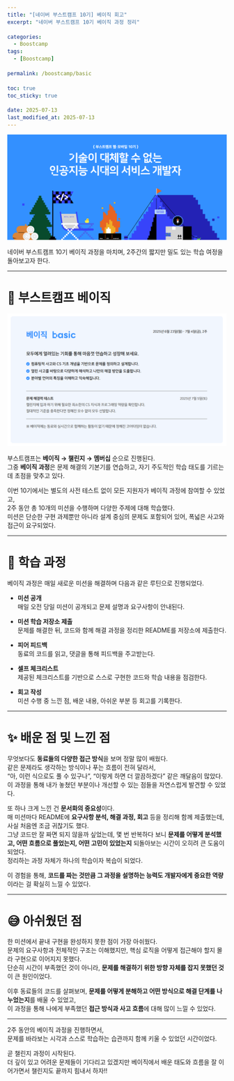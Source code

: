 ```yaml
---
title: "[네이버 부스트캠프 10기] 베이직 회고"
excerpt: "네이버 부스트캠프 10기 베이직 과정 정리"

categories:
  - Boostcamp
tags:
  - [Boostcamp]

permalink: /boostcamp/basic

toc: true
toc_sticky: true

date: 2025-07-13
last_modified_at: 2025-07-13
---
```


![boostcamp](/assets/images/posts_img/boostcamp/boostcamp.png)

네이버 부스트캠프 10기 베이직 과정을 마치며, 2주간의 짧지만 밀도 있는 학습 여정을 돌아보고자 한다.

---

# 🔷 부스트캠프 베이직

![basic](/assets/images/posts_img/boostcamp/basic.png)

부스트캠프는 **베이직 → 챌린지 → 멤버십** 순으로 진행된다.  
그중 **베이직 과정**은 문제 해결의 기본기를 연습하고, 자기 주도적인 학습 태도를 기르는 데 초점을 맞추고 있다.

이번 10기에서는 별도의 사전 테스트 없이 모든 지원자가 베이직 과정에 참여할 수 있었고,  
2주 동안 총 10개의 미션을 수행하며 다양한 주제에 대해 학습했다.  
미션은 단순한 구현 과제뿐만 아니라 설계 중심의 문제도 포함되어 있어, 폭넓은 사고와 접근이 요구되었다.

---

# 📘 학습 과정

베이직 과정은 매일 새로운 미션을 해결하며 다음과 같은 루틴으로 진행되었다.

- **미션 공개**  
  매일 오전 당일 미션이 공개되고 문제 설명과 요구사항이 안내된다.

- **미션 학습 저장소 제출**  
  문제를 해결한 뒤, 코드와 함께 해결 과정을 정리한 README를 저장소에 제출한다.

- **피어 피드백**  
  동료의 코드를 읽고, 댓글을 통해 피드백을 주고받는다.

- **셀프 체크리스트**  
  제공된 체크리스트를 기반으로 스스로 구현한 코드와 학습 내용을 점검한다.

- **회고 작성**  
  미션 수행 중 느낀 점, 배운 내용, 아쉬운 부분 등 회고를 기록한다.

---

# ✨ 배운 점 및 느낀 점

무엇보다도 **동료들의 다양한 접근 방식**을 보며 정말 많이 배웠다.  
같은 문제라도 생각하는 방식이나 푸는 흐름이 전혀 달라서,  
“아, 이런 식으로도 풀 수 있구나”, “이렇게 하면 더 깔끔하겠다” 같은 깨달음이 많았다.  
이 과정을 통해 내가 놓쳤던 부분이나 개선할 수 있는 점들을 자연스럽게 발견할 수 있었다.

또 하나 크게 느낀 건 **문서화의 중요성**이다.  
매 미션마다 README에 **요구사항 분석, 해결 과정, 회고** 등을 정리해 함께 제출했는데, 사실 처음엔 조금 귀찮기도 했다.  
그냥 코드만 잘 짜면 되지 않을까 싶었는데, 몇 번 반복하다 보니 **문제를 어떻게 분석했고, 어떤 흐름으로 풀었는지, 어떤 고민이 있었는지** 되돌아보는 시간이 오히려 큰 도움이 되었다.  
정리하는 과정 자체가 하나의 학습이자 복습이 되었다.

이 경험을 통해, **코드를 짜는 것만큼 그 과정을 설명하는 능력도 개발자에게 중요한 역량**이라는 걸 확실히 느낄 수 있었다.

---

# 😅 아쉬웠던 점

한 미션에서 끝내 구현을 완성하지 못한 점이 가장 아쉬웠다.  
문제의 요구사항과 전체적인 구조는 이해했지만, 핵심 로직을 어떻게 접근해야 할지 몰라 구현으로 이어지지 못했다.  
단순히 시간이 부족했던 것이 아니라, **문제를 해결하기 위한 방향 자체를 잡지 못했던 것**이 큰 원인이었다.

이후 동료들의 코드를 살펴보며, **문제를 어떻게 분해하고 어떤 방식으로 해결 단계를 나누었는지**를 배울 수 있었고,  
이 과정을 통해 나에게 부족했던 **접근 방식과 사고 흐름**에 대해 많이 느낄 수 있었다.

---

2주 동안의 베이직 과정을 진행하면서,  
문제를 바라보는 시각과 스스로 학습하는 습관까지 함께 키울 수 있었던 시간이었다.

곧 챌린지 과정이 시작된다.  
더 깊이 있고 어려운 문제들이 기다리고 있겠지만 베이직에서 배운 태도와 흐름을 잘 이어가면서 챌린지도 끝까지 힘내서 하자!!
